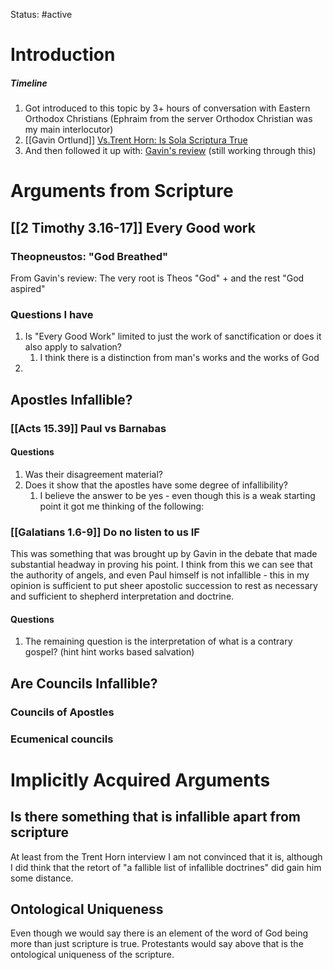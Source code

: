 Status: #active
# Introduction

##### Timeline
1. Got introduced to this topic by 3+ hours of conversation with Eastern Orthodox Christians (Ephraim from the server Orthodox Christian was my main interlocutor)
2. [[Gavin Ortlund]] [Vs.Trent Horn: Is Sola Scriptura True](https://www.youtube.com/watch?v=kn7qdPSHSJk&ab_channel=PintsWithAquinas)
3. And then followed it up with: [Gavin's review](https://www.youtube.com/watch?v=g-O18bhDPGc&t=567s&ab_channel=TruthUnites) (still working through this)

# Arguments from Scripture
## [[2 Timothy 3.16-17]] Every Good work
### Theopneustos: "God Breathed"
From Gavin's review: The very root is Theos "God" + and the rest "God aspired"

### Questions I have
1. Is "Every Good Work" limited to just the work of sanctification or does it also apply to salvation?
	1. I think there is a distinction from man's works and the works of God
2. 

## Apostles Infallible?
### [[Acts 15.39]] Paul vs Barnabas 
#### Questions
1. Was their disagreement material?
2. Does it show that the apostles have some degree of infallibility?
	1. I believe the answer to be yes - even though this is a weak starting point it got me thinking of the following:

### [[Galatians 1.6-9]] Do no listen to us IF
This was something that was brought up by Gavin in the debate that made substantial headway in proving his point. I think from this we can see that the authority of angels, and even Paul himself is not infallible - this in my opinion is sufficient to put sheer apostolic succession to rest as necessary and sufficient to shepherd interpretation and doctrine.

#### Questions
1. The remaining question is the interpretation of what is a contrary gospel? (hint hint works based salvation)
## Are Councils Infallible?
### Councils of Apostles

### Ecumenical councils



# Implicitly Acquired Arguments
## Is there something that is infallible apart from scripture
At least from the Trent Horn interview I am not convinced that it is, although I did think that the retort of "a fallible list of infallible doctrines" did gain him some distance.

## Ontological Uniqueness
Even though we would say there is an element of the word of God being more than just scripture is true. Protestants would say above that is the ontological uniqueness of the scripture.


